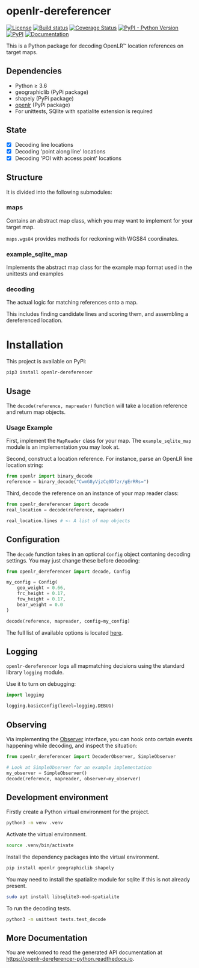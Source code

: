 # openlr-dereferencer

[![License](https://img.shields.io/badge/License-Apache%202.0-green.svg)](LICENSE)
[![Build status](https://img.shields.io/travis/tomtom-international/openlr-dereferencer-python)](https://travis-ci.org/tomtom-international/openlr-dereferencer-python)
[![Coverage Status](https://img.shields.io/codecov/c/github/tomtom-international/openlr-dereferencer-python/master.svg)](https://codecov.io/github/tomtom-international/openlr-dereferencer-python?branch=master)
[![PyPI - Python Version](https://img.shields.io/pypi/pyversions/openlr-dereferencer)](https://pypi.org/project/openlr-dereferencer)
[![PyPI](https://img.shields.io/pypi/v/openlr-dereferencer)](https://pypi.org/project/openlr-dereferencer)
[![Documentation](https://readthedocs.org/projects/openlr-dereferencer-python/badge/)](https://openlr-dereferencer-python.readthedocs.io)


This is a Python package for decoding OpenLR™ location references on target maps.
## Dependencies
- Python ≥ 3.6
- geographiclib (PyPi package)
- shapely (PyPi package)
- [openlr](https://github.com/tomtom-international/openlr-python) (PyPi package)
- For unittests, SQlite with spatialite extension is required
## State
- [X] Decoding line locations
- [X] Decoding 'point along line' locations
- [X] Decoding 'POI with access point' locations
## Structure
It is divided into the following submodules:
### maps
Contains an abstract map class, which you may want to implement for your target map.

`maps.wgs84` provides methods for reckoning with WGS84 coordinates.
### example_sqlite_map
Implements the abstract map class for the example map format used in the unittests and examples
### decoding
The actual logic for matching references onto a map.

This includes finding candidate lines and scoring them, and assembling a dereferenced location.

# Installation
This project is available on PyPi:
```sh
pip3 install openlr-dereferencer
```

## Usage
The `decode(reference, mapreader)` function will take a location reference and return map objects.

### Usage Example

First, implement the `MapReader` class for your map.  The `example_sqlite_map` module is an implementation you may look at.

Second, construct a location reference. For instance, parse an OpenLR line location string:
```py
from openlr import binary_decode
reference = binary_decode("CwmG8yVjzCq0Dfzr/gErRRs=")
```

Third, decode the reference on an instance of your map reader class:
```py
from openlr_dereferencer import decode
real_location = decode(reference, mapreader)

real_location.lines # <- A list of map objects
```

## Configuration
The `decode` function takes in an optional `Config` object contaning decoding settings.
You may just change these before decoding:
```py
from openlr_dereferencer import decode, Config

my_config = Config(
    geo_weight = 0.66,
    frc_height = 0.17,
    fow_height = 0.17,
    bear_weight = 0.0
)

decode(reference, mapreader, config=my_config)
```

The full list of available options is located [here](https://openlr-dereferencer-python.readthedocs.io/en/latest/openlr_dereferencer.decoding.html#openlr_dereferencer.decoding.configuration.Config).

## Logging
`openlr-dereferencer` logs all mapmatching decisions using the standard library `logging` module.

Use it to turn on debugging:
```py
import logging

logging.basicConfig(level=logging.DEBUG)
```

## Observing
Via implementing the [Observer](https://openlr-dereferencer-python.readthedocs.io/en/latest/openlr_dereferencer.observer.html#openlr_dereferencer.observer.simple_observer.SimpleObserver) interface, you can hook onto certain events happening while decoding, and inspect the situation:
```py
from openlr_dereferencer import DecoderObserver, SimpleObserver

# Look at SimpleObserver for an example implementation
my_observer = SimpleObserver()
decode(reference, mapreader, observer=my_observer)
```

## Development environment

Firstly create a Python virtual environment for the project.
```sh
python3 -m venv .venv
```

Activate the virtual environment.
```sh
source .venv/bin/activate
```

Install the dependency packages into the virtual environment.
```sh
pip install openlr geographiclib shapely

```

You may need to install the spatialite module for sqlite if this is not already present.
```sh
sudo apt install libsqlite3-mod-spatialite
```

To run the decoding tests.
```sh
python3 -m unittest tests.test_decode
```

## More Documentation
You are welcomed to read the generated API documentation at https://openlr-dereferencer-python.readthedocs.io.
